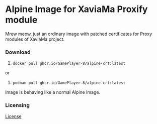 # Alpine Image for XaviaMa Proxify module

Mrew meow, just an ordinary image with patched certificates for Proxy modules of XaviaMa project.

### Download

1. `docker pull ghcr.io/GamePlayer-8/alpine-crt:latest`

or

1. `podman pull ghcr.io/GamePlayer-8/alpine-crt:latest`

Image is behaving like a normal Alpine Image.

### Licensing

[License](LICENSE.txt)
